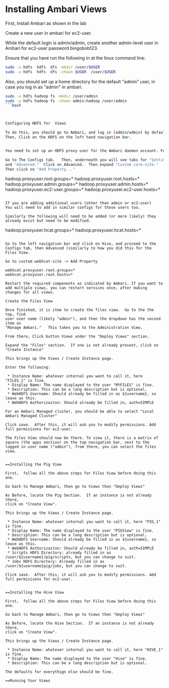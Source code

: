 Installing Ambari Views
=======================

First, Install Ambari as shown in the lab

Create a new user in ambari for ec2-user.

While the default login is admin/admin, create another admin-level user
in Ambari for ec2-user password bingobob123.

Ensure that you have run the following in at the linux command line:

```bash
sudo -u hdfs  hdfs  dfs -mkdir /user/$USER
sudo -u hdfs  hdfs  dfs -chown $USER  /user/$USER
```

Also, you should set up a home directory for the default "admin" user, in 
case you log in as "admin" in ambari.

```bash
sudo -u hdfs hadoop fs -mkdir /user/admin
sudo -u hdfs hadoop fs -chown admin:hadoop /user/admin
```bash



Configuring HDFS for  Views

To do this, you should go to Ambari, and log in (admin/admin) by default
Then, Click on the HDFS on the left hand navigation bar.


You need to set up an HDFS proxy user for the Ambari daemon account. For example, if ambari-server daemon is runnng as root, you set up a proxy user for root in core-site by adding and changing properties in HDFS > Configs > Custom core-site:

Go to The Configs tab.   Then, underneath you will see tabs for "Settings"
and "Advanced."  Click on Advanced.  Then expand "Custom core-site."
Then click on "Add Property..."

```
hadoop.proxyuser.root.groups=*
hadoop.proxyuser.root.hosts=*
hadoop.proxyuser.admin.groups=*
hadoop.proxyuser.admin.hosts=*
hadoop.proxyuser.ec2-user.groups=*
hadoop.proxyuser.ec2-user.hosts=*
```

If you are adding additional users (other than admin or ec2-user)
You will need to add in similar configs for those users too.

Similarly the following will need to be added (or more likely) they
already exist but need to be modified.

```
hadoop.proxyuser.hcat.groups=*
hadoop.proxyuser.hcat.hosts=*
```

Go to the left navigation bar and click on Hive, and proceed to the 
Configs tab, then Advanced (similarly to how you did this for the
Files View.

Go to custom webhcat-site -> Add Property

webhcat.proxyuser.root.groups=*
webhcat.proxyuser.root.hosts=*

Restart the required components as indicated by Ambari. If you want to add multiple views, you can restart services once, after making changes for all views.

Create the Files View

Once finished, it is itme to create the files view.  Go to the the top, find
user user name (likely "admin"), and then the dropdown has the second item as
"Manage Ambari."   This takes you to the Administration View.

From there, Click button Views under the "Deploy Views" section.

Expand the "Files" section.  If one is not already present, click on "Create Instance"

This brings up the Views / Create Instance page.  

Enter the following:

 * Instance Name: whatever internal you want to call it, here "FILES_1" is fine.
 * Display Name: The name displayed to the user "MYFILES" is fine.
 * Description: This can be a long description but is optional.
 * WebHDFS Username: Should already be filled in as ${username}, so leave as this.
 * WebHDFS Authorizaiton: Should already be filled in, auth=SIMPLE 

For an Ambari Managed cluster, you should be able to select "Local Ambari Managed Cluster"

Click save.  After this, it will ask you to modify permissions. Add full permisisons for ec2-user.

The Files View should now be there. To view it, there is a matrix of 
square (the apps section) on the top navigation bar, next to the 
logged in user name ("admin"), from there, you can select the files view.


==Installing the Pig View

First,  follow all the above steps for Files View before doing this one.

Go back to Manage Ambari, then go to Views then "Deploy Views"

As Before, locate the Pig Section.  If an instance is not already there,
click on "Create View".

This brings up the Views / Create Instance page.  

 * Instance Name: whatever internal you want to call it, here "PIG_1" is fine.
 * Display Name: The name displayed to the user "PIGView" is fine.
 * Description: This can be a long description but is optional.
 * WebHDFS Username: Should already be filled in as ${username}, so leave as this.
 * WebHDFS Authorizaiton: Should already be filled in, auth=SIMPLE 
 * Scripts HDFS Directory: already filled in as /user/${username}/pig/scripts, but you can change to suit.
 * Jobs HDFS Directory: Already filled in as /user/${username}pig/jobs, but you can change to suit.

Click save.  After this, it will ask you to modify permissions. Add full permisisons for ec2-user.


==Installing the Hive View

First,  follow all the above steps for Files View before doing this one.

Go back to Manage Ambari, then go to Views then "Deploy Views"

As Before, locate the Hive Section.  If an instance is not already there,
click on "Create View".

This brings up the Views / Create Instance page.  

 * Instance Name: whatever internal you want to call it, here "HIVE_1" is fine.
 * Display Name: The name displayed to the user "Hive" is fine.
 * Description: This can be a long description but is optional.

The defaults for everythign else should be fine.

==Running Your Views





